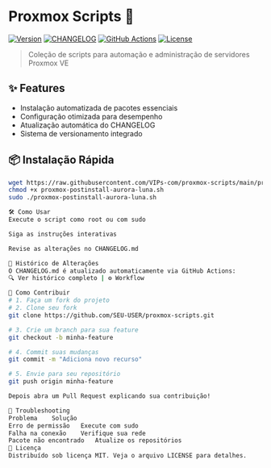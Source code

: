 # Proxmox Scripts 🚀

[![Version](https://img.shields.io/github/v/release/VIPs-com/proxmox-scripts?include_prereleases&style=flat-square)](https://github.com/VIPs-com/proxmox-scripts/releases)
[![CHANGELOG](https://img.shields.io/badge/CHANGELOG-auto--updated-brightgreen?style=flat-square)](CHANGELOG.md)
[![GitHub Actions](https://img.shields.io/github/actions/workflow/status/VIPs-com/proxmox-scripts/update-changelog.yml?style=flat-square)](.github/workflows/update-changelog.yml)
[![License](https://img.shields.io/badge/license-MIT-green?style=flat-square)](LICENSE)

> Coleção de scripts para automação e administração de servidores Proxmox VE

## ✨ Features

- Instalação automatizada de pacotes essenciais
- Configuração otimizada para desempenho
- Atualização automática do CHANGELOG
- Sistema de versionamento integrado

## 📦 Instalação Rápida

```bash
wget https://raw.githubusercontent.com/VIPs-com/proxmox-scripts/main/proxmox-postinstall-aurora-luna.sh
chmod +x proxmox-postinstall-aurora-luna.sh
sudo ./proxmox-postinstall-aurora-luna.sh

🛠 Como Usar
Execute o script como root ou com sudo

Siga as instruções interativas

Revise as alterações no CHANGELOG.md

📜 Histórico de Alterações
O CHANGELOG.md é atualizado automaticamente via GitHub Actions:
🔍 Ver histórico completo | ⚙️ Workflow

🤝 Como Contribuir
# 1. Faça um fork do projeto
# 2. Clone seu fork
git clone https://github.com/SEU-USER/proxmox-scripts.git

# 3. Crie um branch para sua feature
git checkout -b minha-feature

# 4. Commit suas mudanças
git commit -m "Adiciona novo recurso"

# 5. Envie para seu repositório
git push origin minha-feature

Depois abra um Pull Request explicando sua contribuição!

🚨 Troubleshooting
Problema	Solução
Erro de permissão	Execute com sudo
Falha na conexão	Verifique sua rede
Pacote não encontrado	Atualize os repositórios
📄 Licença
Distribuído sob licença MIT. Veja o arquivo LICENSE para detalhes.

